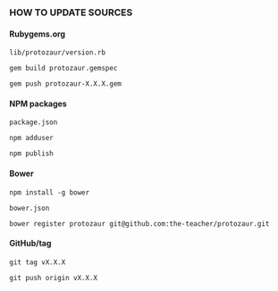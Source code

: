 ### HOW TO UPDATE SOURCES

#### Rubygems.org

`lib/protozaur/version.rb`

`gem build protozaur.gemspec`

`gem push protozaur-X.X.X.gem`

#### NPM packages

`package.json`

`npm adduser`

`npm publish`

#### Bower

`npm install -g bower`

`bower.json`

`bower register protozaur git@github.com:the-teacher/protozaur.git`

#### GitHub/tag

`git tag vX.X.X`

`git push origin vX.X.X`
